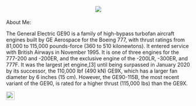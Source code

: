 <h1 align="center">
    <img src="https://readme-typing-svg.herokuapp.com/?lines=Haloo;Hehehehe+&center=true&size=30">
</h1>
   
About Me:
<p>
  The General Electric GE90 is a family of high-bypass turbofan aircraft engines built by GE Aerospace for the Boeing 777, with thrust ratings from 81,000 to 115,000 pounds-force (360 to 510 kilonewtons). It entered service with British Airways in November 1995. It is one of three engines for the 777-200 and -200ER, and the exclusive engine of the -200LR, -300ER, and 777F. It was the largest jet engine,[3] until being surpassed in January 2020 by its successor, the 110,000 lbf (490 kN) GE9X, which has a larger fan diameter by 6 inches (15 cm). However, the GE90-115B, the most recent variant of the GE90, is rated for a higher thrust (115,000 lbs) than the GE9X. 
</p>

<a href="https://youtu.be/0tOXxuLcaog?si=2gMBoFB42kh0nRno"><img src="https://img.shields.io/badge/Curious%20Cat-ff5c00?style=for-the-badge&logo=curiouscat&logoColor=white" height=23></a>
